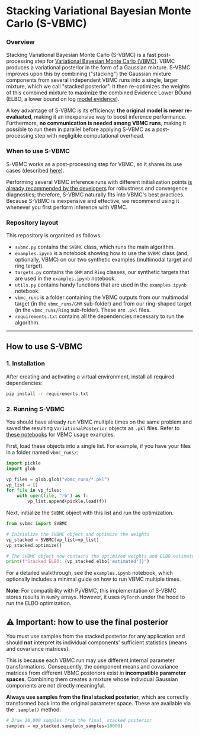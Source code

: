 # Stacking Variational Bayesian Monte Carlo (S-VBMC)

### Overview
Stacking Variational Bayesian Monte Carlo (S-VBMC) is a fast post-processing step for [Variational Bayesian Monte Carlo (VBMC)](https://github.com/acerbilab/pyvbmc). VBMC produces a variational posterior in the form of a Gaussian mixture. S-VBMC improves upon this by combining ("stacking") the Gaussian mixture components from several independent VBMC runs into a single, larger mixture, which we call "stacked posterior". It then re-optimizes the weights of this combined mixture to maximize the combined Evidence Lower BOund (ELBO, a lower bound on log [model evidence](https://en.wikipedia.org/wiki/Marginal_likelihood)). 

A key advantage of S-VBMC is its efficiency: **the original model is never re-evaluated**, making it an inexpensive way to boost inference performance. Furthermore, **no communication is needed among VBMC runs**, making it possible to run them in parallel before applying S-VBMC as a post-processing step with negligible computational overhead.

### When to use S-VBMC

S-VBMC works as a post-processing step for VBMC, so it shares its use cases (described [here](https://github.com/acerbilab/pyvbmc/tree/main?tab=readme-ov-file#when-should-i-use-pyvbmc)).

Performing several VBMC inference runs with different initialization points [is already recommended by the developers](https://github.com/acerbilab/pyvbmc/blob/main/examples/pyvbmc_example_4_validation.ipynb) for robustness and convergence diagnostics; therefore, S-VBMC naturally fits into VBMC's best practices. Because S-VBMC is inexpensive and effective, we recommend using it whenever you first perform inference with VBMC.

### Repository layout

This repository is organized as follows:

  - `svbmc.py` contains the `SVBMC` class, which runs the main algorithm.
  - `examples.ipynb` is a notebook showing how to use the `SVBMC` class (and, optionally, VBMC) on our two synthetic examples (multimodal target and ring target).
  - `targets.py` contains the `GMM` and `Ring` classes, our synthetic targets that are used in the `examples.ipynb` notebook.
  - `utils.py` contains handy functions that are used in the `examples.ipynb` notebook.
  - `vbmc_runs` is a folder containing the VBMC outputs from our multimodal target (in the `vbmc_runs/GMM` sub-folder) and from our ring-shaped target (in the `vbmc_runs/Ring` sub-folder). These are `.pkl` files.
  - `requirements.txt` contains all the dependencies necessary to run the algorithm.

-----

## How to use S-VBMC

### 1. Installation

After creating and activating a virtual environment, install all required dependencies:

```bash
pip install -r requirements.txt
```

### 2. Running S-VBMC

You should have already run VBMC multiple times on the same problem and saved the resulting `VariationalPosterior` objects as `.pkl` files. Refer to [these notebooks](https://github.com/acerbilab/pyvbmc/tree/main/examples) for VBMC usage examples.

First, load these objects into a single list. For example, if you have your files in a folder named `vbmc_runs/`:

```python
import pickle
import glob

vp_files = glob.glob("vbmc_runs/*.pkl")
vp_list = []
for file in vp_files:
    with open(file, "rb") as f:
        vp_list.append(pickle.load(f))
```

Next, initialize the `SVBMC` object with this list and run the optimization.

```python
from svbmc import SVBMC

# Initialize the SVBMC object and optimize the weights
vp_stacked = SVBMC(vp_list=vp_list)
vp_stacked.optimize()

# The SVBMC object now contains the optimized weights and ELBO estimates
print(f"Stacked ELBO: {vp_stacked.elbo['estimated']}")
```

For a detailed walkthrough, see the `examples.ipynb` notebook, which optionally includes a minimal guide on how to run VBMC multiple times.

**Note**: For compatibility with PyVBMC, this implementation of S-VBMC stores results in `NumPy` arrays. However, it uses `PyTorch` under the hood to run the ELBO optimization.


## ⚠️ Important: how to use the final posterior

You must use samples from the stacked posterior for any application and should **not** interpret its individual components' sufficient statistics (means and covariance matrices).

This is because each VBMC run may use different internal parameter transformations. Consequently, the component means and covariance matrices from different VBMC posteriors exist in **incompatible parameter spaces**. Combining them creates a mixture whose individual Gaussian components are not directly meaningful.

**Always use samples from the final stacked posterior**, which are correctly transformed back into the original parameter space. These are available via the `.sample()` method:

```python
# Draw 10,000 samples from the final, stacked posterior
samples = vp_stacked.sample(n_samples=10000)
```




